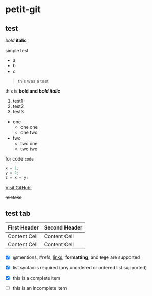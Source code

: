 # petit-git

test
----

*bold*
**italic**

simple test

- a
- b
- c

> this was a test

this is **bold and _bold italic_**

1. test1
2. test2
3. test3


- one
  -  one one
  -  one two
- two
  -  two one
  -  two two

for code
`code`
```javascript
x = 1;
y = 2;
z = x + y;
```

[Visit GitHub!](www.github.com)


~~mistake~~

test tab
--------

| First Header  | Second Header |
| ------------- | ------------- |
| Content Cell  | Content Cell  |
| Content Cell  | Content Cell  |

- [x] @mentions, #refs, [links](), **formatting**, and <del>tags</del> are supported
- [x] list syntax is required (any unordered or ordered list supported)
- [x] this is a complete item
- [ ] this is an incomplete item



